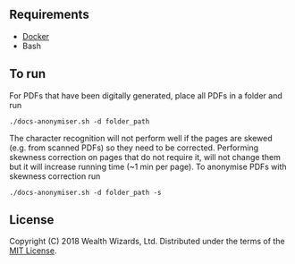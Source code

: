 ## Requirements

- [Docker](https://docs.docker.com/docker-for-mac/install/)
- Bash


## To run

For PDFs that have been digitally generated, place all PDFs in a folder and run

`./docs-anonymiser.sh -d folder_path`

The character recognition will not perform well if the pages are skewed (e.g. from scanned PDFs) so they need to be corrected. Performing skewness correction on pages that do not require it, will not change them but it will increase running time (~1 min per page). To anonymise PDFs with skewness correction run

`./docs-anonymiser.sh -d folder_path -s`

## License

Copyright (C) 2018 Wealth Wizards, Ltd. Distributed under the terms of the [MIT License](https://opensource.org/licenses/MIT).
